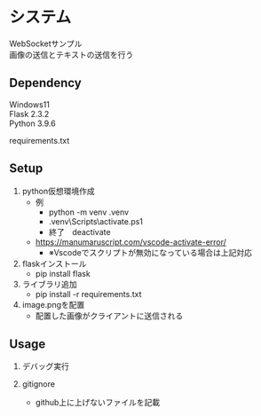 # システム
WebSocketサンプル  
画像の送信とテキストの送信を行う

## Dependency
Windows11  
Flask 2.3.2  
Python 3.9.6

requirements.txt

## Setup

1. python仮想環境作成
    - 例
        - python -m venv .venv
        - .venv\Scripts\activate.ps1
        - 終了　deactivate
    - https://manumaruscript.com/vscode-activate-error/
        - ※Vscodeでスクリプトが無効になっている場合は上記対応
1. flaskインストール
    - pip install flask
1. ライブラリ追加
    - pip install -r requirements.txt
1. image.pngを配置
    - 配置した画像がクライアントに送信される


## Usage
1. デバッグ実行

1. gitignore
    - github上に上げないファイルを記載